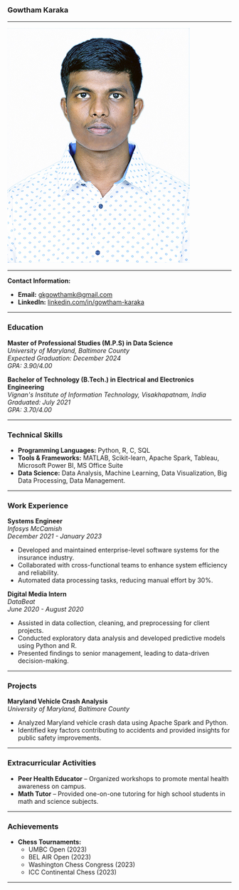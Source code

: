 ### **Gowtham Karaka**

---

![Gowtham's Headshot](Gowthamk.jpg)

---

**Contact Information:**

- **Email:** gkgowthamk@gmail.com
- **LinkedIn:** [linkedin.com/in/gowtham-karaka](https://www.linkedin.com/in/gowtham-karaka-192b64151/)

---

### **Education**

**Master of Professional Studies (M.P.S) in Data Science**  
_University of Maryland, Baltimore County_  
_Expected Graduation: December 2024_  
_GPA: 3.90/4.00_

**Bachelor of Technology (B.Tech.) in Electrical and Electronics Engineering**  
_Vignan's Institute of Information Technology, Visakhapatnam, India_  
_Graduated: July 2021_  
_GPA: 3.70/4.00_

---

### **Technical Skills**

- **Programming Languages:** Python, R, C, SQL
- **Tools & Frameworks:** MATLAB, Scikit-learn, Apache Spark, Tableau, Microsoft Power BI, MS Office Suite
- **Data Science:** Data Analysis, Machine Learning, Data Visualization, Big Data Processing, Data Management.

---

### **Work Experience**

**Systems Engineer**  
_Infosys McCamish_  
_December 2021 - January 2023_

- Developed and maintained enterprise-level software systems for the insurance industry.
- Collaborated with cross-functional teams to enhance system efficiency and reliability.
- Automated data processing tasks, reducing manual effort by 30%.

**Digital Media Intern**  
_DataBeat_  
_June 2020 - August 2020_

- Assisted in data collection, cleaning, and preprocessing for client projects.
- Conducted exploratory data analysis and developed predictive models using Python and R.
- Presented findings to senior management, leading to data-driven decision-making.

---

### **Projects**

**Maryland Vehicle Crash Analysis**  
_University of Maryland, Baltimore County_

- Analyzed Maryland vehicle crash data using Apache Spark and Python.
- Identified key factors contributing to accidents and provided insights for public safety improvements.

---

### **Extracurricular Activities**

- **Peer Health Educator** – Organized workshops to promote mental health awareness on campus.
- **Math Tutor** – Provided one-on-one tutoring for high school students in math and science subjects.

---

### **Achievements**

- **Chess Tournaments:**
  - UMBC Open (2023)
  - BEL AIR Open (2023)
  - Washington Chess Congress (2023)
  - ICC Continental Chess (2023)

---
